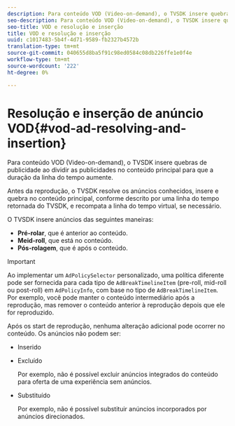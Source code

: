 ```yaml
---
description: Para conteúdo VOD (Video-on-demand), o TVSDK insere quebras de publicidade ao dividir as publicidades no conteúdo principal para que a duração da linha do tempo aumente.
seo-description: Para conteúdo VOD (Video-on-demand), o TVSDK insere quebras de publicidade ao dividir as publicidades no conteúdo principal para que a duração da linha do tempo aumente.
seo-title: VOD e resolução e inserção
title: VOD e resolução e inserção
uuid: c1017483-5b4f-4d71-9589-fb2327b4572b
translation-type: tm+mt
source-git-commit: 040655d8ba5f91c98ed0584c08db226ffe1e0f4e
workflow-type: tm+mt
source-wordcount: '222'
ht-degree: 0%

---
```



# Resolução e inserção de anúncio VOD{#vod-ad-resolving-and-insertion}

Para conteúdo VOD (Video-on-demand), o TVSDK insere quebras de publicidade ao dividir as publicidades no conteúdo principal para que a duração da linha do tempo aumente.

Antes da reprodução, o TVSDK resolve os anúncios conhecidos, insere e quebra no conteúdo principal, conforme descrito por uma linha do tempo retornada do TVSDK, e recompata a linha do tempo virtual, se necessário.

O TVSDK insere anúncios das seguintes maneiras:

* **Pré-rolar**, que é anterior ao conteúdo.
* **Meid-roll**, que está no conteúdo.
* **Pós-rolagem**, que é após o conteúdo.

>[!IMPORTANT]
>
>Ao implementar um `AdPolicySelector` personalizado, uma política diferente pode ser fornecida para cada tipo de `AdBreakTimelineItem` (pre-roll, mid-roll ou post-roll) em `AdPolicyInfo`, com base no tipo de `AdBreakTimelineItem`. Por exemplo, você pode manter o conteúdo intermediário após a reprodução, mas remover o conteúdo anterior à reprodução depois que ele for reproduzido.

Após os start de reprodução, nenhuma alteração adicional pode ocorrer no conteúdo. Os anúncios não podem ser:

* Inserido
* Excluído

   Por exemplo, não é possível excluir anúncios integrados do conteúdo para oferta de uma experiência sem anúncios.
* Substituído

   Por exemplo, não é possível substituir anúncios incorporados por anúncios direcionados.

